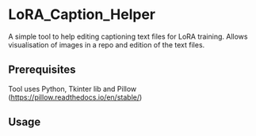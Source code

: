 # LoRA_Caption_Helper
A simple tool to help editing captioning text files for LoRA training.
Allows visualisation of images in a repo and edition of the text files.
## Prerequisites
Tool uses Python, Tkinter lib and Pillow (https://pillow.readthedocs.io/en/stable/)
## Usage
